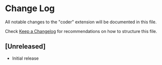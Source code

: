 # Change Log

All notable changes to the "coder" extension will be documented in this file.

Check [Keep a Changelog](http://keepachangelog.com/) for recommendations on how to structure this file.

## [Unreleased]

- Initial release
